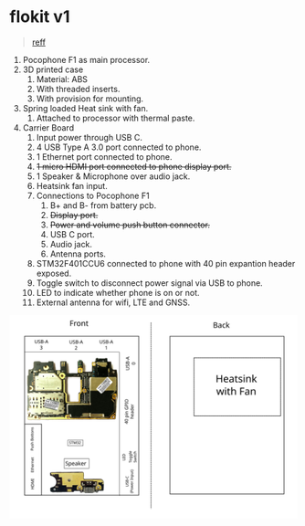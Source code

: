 # flokit v1
> [reff](https://www.youtube.com/watch?v=y_1fQNMngR8)

1. Pocophone F1 as main processor.
2. 3D printed case
    1. Material: ABS 
    2. With threaded inserts.
    3. With provision for mounting. 
3. Spring loaded Heat sink with fan.
    1. Attached to processor with thermal paste. 
4. Carrier Board
    1. Input power through USB C. 
    2. 4 USB Type A 3.0 port connected to phone.
    3. 1 Ethernet port connected to phone.
    4. ~~1 micro HDMI port connected to phone display port.~~
    5. 1 Speaker & Microphone over audio jack.
    6. Heatsink fan input.
    7. Connections to Pocophone F1
        1. B+ and B- from battery pcb.
        2. ~~Display port.~~
        3. ~~Power and volume push button connector.~~
        4. USB C port.
        5. Audio jack.
        6. Antenna ports.
    8. STM32F401CCU6 connected to phone with 40 pin expantion header exposed.
    9. Toggle switch to disconnect power signal via USB to phone.
    10. LED to indicate whether phone is on or not.
    11. External antenna for wifi, LTE and GNSS.

  
![carrier_board](./carrier_board.svg)
